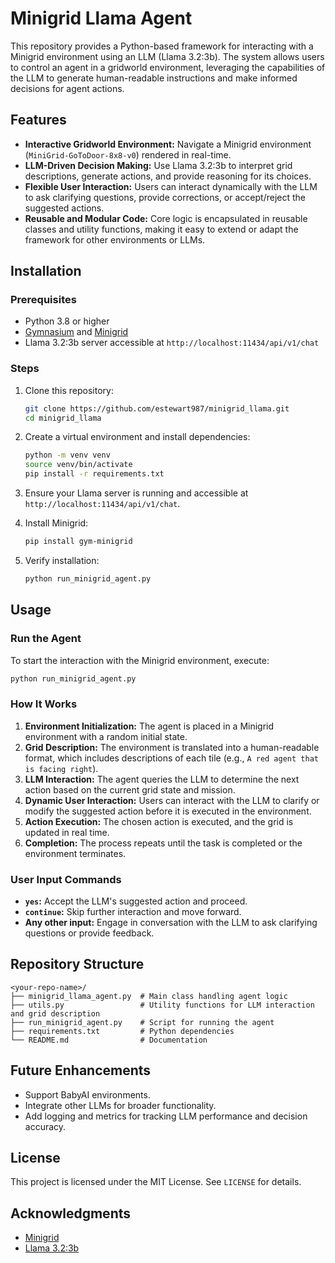 # Minigrid Llama Agent

This repository provides a Python-based framework for interacting with a Minigrid environment using an LLM (Llama 3.2:3b). The system allows users to control an agent in a gridworld environment, leveraging the capabilities of the LLM to generate human-readable instructions and make informed decisions for agent actions.

## Features
- **Interactive Gridworld Environment:** Navigate a Minigrid environment (`MiniGrid-GoToDoor-8x8-v0`) rendered in real-time.
- **LLM-Driven Decision Making:** Use Llama 3.2:3b to interpret grid descriptions, generate actions, and provide reasoning for its choices.
- **Flexible User Interaction:** Users can interact dynamically with the LLM to ask clarifying questions, provide corrections, or accept/reject the suggested actions.
- **Reusable and Modular Code:** Core logic is encapsulated in reusable classes and utility functions, making it easy to extend or adapt the framework for other environments or LLMs.

## Installation

### Prerequisites
- Python 3.8 or higher
- [Gymnasium](https://github.com/Farama-Foundation/Gymnasium) and [Minigrid](https://github.com/Farama-Foundation/Minigrid)
- Llama 3.2:3b server accessible at `http://localhost:11434/api/v1/chat`

### Steps
1. Clone this repository:
   ```bash
   git clone https://github.com/estewart987/minigrid_llama.git
   cd minigrid_llama
   ```

2. Create a virtual environment and install dependencies:
   ```bash
   python -m venv venv
   source venv/bin/activate
   pip install -r requirements.txt
   ```

3. Ensure your Llama server is running and accessible at `http://localhost:11434/api/v1/chat`.

4. Install Minigrid:
   ```bash
   pip install gym-minigrid
   ```

5. Verify installation:
   ```bash
   python run_minigrid_agent.py
   ```

## Usage

### Run the Agent
To start the interaction with the Minigrid environment, execute:
```bash
python run_minigrid_agent.py
```

### How It Works
1. **Environment Initialization:** The agent is placed in a Minigrid environment with a random initial state.
2. **Grid Description:** The environment is translated into a human-readable format, which includes descriptions of each tile (e.g., `A red agent that is facing right`).
3. **LLM Interaction:** The agent queries the LLM to determine the next action based on the current grid state and mission.
4. **Dynamic User Interaction:** Users can interact with the LLM to clarify or modify the suggested action before it is executed in the environment.
5. **Action Execution:** The chosen action is executed, and the grid is updated in real time.
6. **Completion:** The process repeats until the task is completed or the environment terminates.

### User Input Commands
- **`yes`:** Accept the LLM's suggested action and proceed.
- **`continue`:** Skip further interaction and move forward.
- **Any other input:** Engage in conversation with the LLM to ask clarifying questions or provide feedback.

## Repository Structure
```
<your-repo-name>/
├── minigrid_llama_agent.py  # Main class handling agent logic
├── utils.py                 # Utility functions for LLM interaction and grid description
├── run_minigrid_agent.py    # Script for running the agent
├── requirements.txt         # Python dependencies
└── README.md                # Documentation
```

## Future Enhancements
- Support BabyAI environments.
- Integrate other LLMs for broader functionality.
- Add logging and metrics for tracking LLM performance and decision accuracy.

## License
This project is licensed under the MIT License. See `LICENSE` for details.

## Acknowledgments
- [Minigrid](https://github.com/Farama-Foundation/Minigrid)
- [Llama 3.2:3b](https://ollama.ai/)

